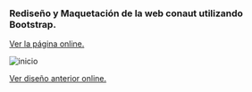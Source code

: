 ### Rediseño y Maquetación de la web conaut utilizando Bootstrap.

[Ver la página online.](http://fimac.com.ar/bootstrap_conaut/)

![inicio](https://user-images.githubusercontent.com/24881247/42730868-7892a42a-87d7-11e8-9bee-d9b7ecee002d.png)


[Ver diseño anterior online.](http://christianperalta.com/conaut/)